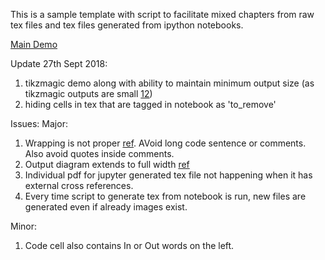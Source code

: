 This is a sample template with script to facilitate mixed chapters from raw tex files and tex files generated from ipython notebooks. 

[Main Demo](http://nbviewer.jupyter.org/github/parthi2929/hybrid_chapters/blob/master/main.pdf)

Update 27th Sept 2018:  
1. tikzmagic demo along with ability to maintain minimum output size (as tikzmagic outputs are small [1](https://tex.stackexchange.com/questions/452720/weird-image-scaling-in-tex)[2](https://github.com/mkrphys/ipython-tikzmagic/issues/27))  
2. hiding cells in tex that are tagged in notebook as 'to_remove'  


Issues:
Major:
1. Wrapping is not proper [ref](https://i.postimg.cc/25CZJF6K/issue_1.jpg). AVoid long code sentence or comments. Also avoid quotes inside comments.
2. Output diagram extends to full width [ref](https://i.postimg.cc/25CZJF6K/issue_1.jpg)
3. Individual pdf for jupyter generated tex file not happening when it has external cross references.
4. Every time script to generate tex from notebook is run, new files  are generated even if already images exist. 

Minor:
1. Code cell also contains In or Out words on the left. 